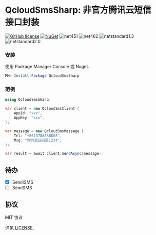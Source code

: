QcloudSmsSharp: 非官方腾讯云短信接口封装
===

[![GitHub license](https://img.shields.io/badge/license-MIT-blue.svg)](https://raw.githubusercontent.com/JoyMoe/QcloudSmsSharp/master/LICENSE)
[![NuGet](https://img.shields.io/nuget/dt/QcloudSmsSharp.svg)](https://www.nuget.org/packages/QcloudSmsSharp)
![net451](https://img.shields.io/badge/.Net-4.5.1-brightgreen.svg)
![net462](https://img.shields.io/badge/.Net-4.6.2-brightgreen.svg)
![netstandard1.3](https://img.shields.io/badge/.Net-netstandard1.3-brightgreen.svg)
![netstandard2.0](https://img.shields.io/badge/.Net-netstandard2.0-brightgreen.svg)

### 安装
使用 Package Manager Console 或 Nuget.
```powershell
PM> Install-Package QcloudSmsSharp
```

### 范例
```csharp
using QcloudSmsSharp;

var client = new QcloudSmsClient {
    AppId: "xxx",
    AppKey: "xxx",
};

var message = new QcloudSmsMessage {
    Tel: "+8613788888888",
    Msg: "你的验证码是1234",
};

var result = await client.SendAsync(message);
```

## 待办

* [x] SendISMS
* [ ] SendSMS

## 协议

MIT 协议

详见 [LICENSE](LICENSE).
